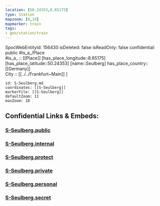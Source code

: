 ```yaml
---
location: [50.24353,8.65175] 
type: Station 
mapzoom: [8,18] 
mapmarker: train 
tags:
- geo/station/train
---
```

SpocWebEntityId: 156430
isDeleted: false
isReadOnly: false
confidential: public
#is_a_/Place  
#is_a_ :: [[Place]] 
[has_place_longitude::8.65175] 
[has_place_latitude::50.24353] 
[name::Seulberg] 
has_place_country:: [[Germany]]  
City :: [[../../Frankfurt~Main]] ] 


```leaflet
id: S-Seulberg.md
coordinates: [[S-Seulberg]] 
markerFile: [[S-Seulberg]] 
defaultZoom: 11 
maxZoom: 18
```


## Confidential Links & Embeds: 

### [S-Seulberg.public](/_public/\Earth\Continent\Europe\Europe~Central\Germany\Germany~West\Hessen\counties~Hessen\Frankfurt~Main\Stations-FFM~SS-Seulberg.public.md) 

### [S-Seulberg.internal](/_internal/\Earth\Continent\Europe\Europe~Central\Germany\Germany~West\Hessen\counties~Hessen\Frankfurt~Main\Stations-FFM~SS-Seulberg.internal.md) 

### [S-Seulberg.protect](/_protect/\Earth\Continent\Europe\Europe~Central\Germany\Germany~West\Hessen\counties~Hessen\Frankfurt~Main\Stations-FFM~SS-Seulberg.protect.md) 

### [S-Seulberg.private](/_private/\Earth\Continent\Europe\Europe~Central\Germany\Germany~West\Hessen\counties~Hessen\Frankfurt~Main\Stations-FFM~SS-Seulberg.private.md) 

### [S-Seulberg.personal](/_personal/\Earth\Continent\Europe\Europe~Central\Germany\Germany~West\Hessen\counties~Hessen\Frankfurt~Main\Stations-FFM~SS-Seulberg.personal.md) 

### [S-Seulberg.secret](/_secret/\Earth\Continent\Europe\Europe~Central\Germany\Germany~West\Hessen\counties~Hessen\Frankfurt~Main\Stations-FFM~SS-Seulberg.secret.md)

